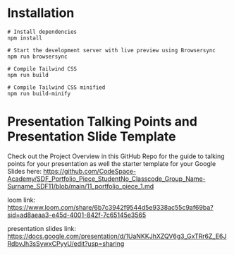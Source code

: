 # Installation

```
# Install dependencies
npm install

# Start the development server with live preview using Browsersync
npm run browsersync

# Compile Tailwind CSS
npm run build

# Compile Tailwind CSS minified
npm run build-minify

```

# Presentation Talking Points and Presentation Slide Template
Check out the Project Overview in this GitHub Repo for the guide to talking points for your presentation as well the starter template for your Google Slides here: https://github.com/CodeSpace-Academy/SDF_Portfolio_Piece_StudentNo_Classcode_Group_Name-Surname_SDF11/blob/main/11_portfolio_piece_1.md


loom link: https://www.loom.com/share/6b7c3942f9544d5e9338ac55c9af69ba?sid=ad8aeaa3-e45d-4001-842f-7c65145e3565

presentation slides link: https://docs.google.com/presentation/d/1UaNKKJhXZQV6g3_GxTRr6Z_E6JRdbvJh3sSywxCPyyU/edit?usp=sharing